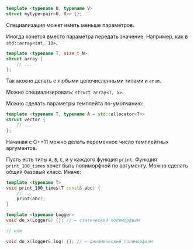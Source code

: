 ```cpp
template <typename U, typename V>
struct mytype<pair<U, V>> {};
```

Специализация может иметь меньше параметров.

Иногда хочется вместо параметра передать значение. Например, как в `std::array<int, 10>`.
```cpp
template <typename T, size_t N>
struct array {
    // ...
};
```
Так можно делать с любыми целочисленными типами и `enum`.

Можно специализировать: `struct array<T, 5>`.

Можно сделать параметры темплейта по-умолчанию:
```cpp
template <typename T, typename A = std::allocator<T>>
struct vector {
    // ...
};
```
Начиная с C++11 можно делать переменное число темплейтных аргументов.

Пусть есть типы `A`, `B`, `C`, и у каждого функция `print`.
Функция `print_100_times` хочет быть полиморфной по аргументу.
Можно сделать общий базовый класс.
Иначе:
```cpp
template <typename T>
void print_100_times(T const& abc) {
    // ...
    print(abc);
}
```

```cpp
template <typename Logger>
void do_x(Logger&) {}; // – статический полиморфизм

// или

void do_x(logger& log) {}; // – динамический полиморфизм
```


